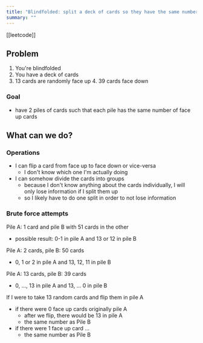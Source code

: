 ```yaml
---
title: "Blindfolded: split a deck of cards so they have the same number of face up cards"
summary: ""
---
```

[[leetcode]]

## Problem
1. You're blindfolded
2. You have a deck of cards
3. 13 cards are randomly face up
    4. 39 cards face down

### Goal
* have 2 piles of cards such that each pile has the same number of face up cards


## What can we do?

### Operations

* I can flip a card from face up to face down or vice-versa
    * I don't know which one I'm actually doing
* I can somehow divide the cards into groups
    * because I don't know anything about the cards individually, I will only lose information if I split them up
    * so I likely have to do one split in order to not lose information

### Brute force attempts

Pile A: 1 card and pile B with 51 cards in the other
* possible result: 0-1 in pile A and 13 or 12 in pile B

Pile A: 2 cards, pile B: 50 cards
* 0, 1 or 2 in pile A and 13, 12, 11 in pile B

Pile A: 13 cards, pile B: 39 cards
* 0, ..., 13 in pile A and 13, … 0 in pile B

If I were to take 13 random cards and flip them in pile A
* if there were 0 face up cards originally pile A
    * after we flip, there would be 13 in pile A
    * the same number as Pile B
* if there were 1 face up card …
    * the same number as Pile B
